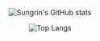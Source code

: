 <div align="center">

  
![Sungrin's GitHub stats](https://github-readme-stats.vercel.app/api?username=Sungrinhan&show_icons=true&theme=dracula&count_private=true)

![Top Langs](https://github-readme-stats.vercel.app/api/top-langs/?username=Sungrinhan&layout=compact&theme=dracula&count_private=true)
  

</div>
